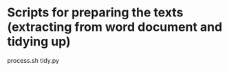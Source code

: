 # Scripts for preparing the texts (extracting from word document and tidying up) 

process.sh
tidy.py

